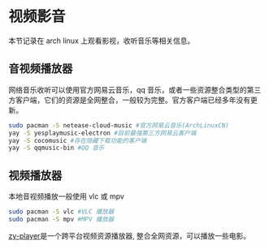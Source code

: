 # 视频影音

本节记录在 arch linux 上观看影视，收听音乐等相关信息。

## 音视频播放器

网络音乐收听可以使用官方网易云音乐，qq 音乐，或者一些资源整合类型的第三方客户端，它们的资源是全网整合，一般较为完整。官方客户端已经多年没有更新。

```bash
sudo pacman -S netease-cloud-music #官方网易云音乐(ArchLinuxCN)
yay -S yesplaymusic-electron #目前最强第三方网易云客户端
yay -S cocomusic #存在隐藏下载功能的客户端
yay -S qqmusic-bin #QQ 音乐
```

## 视频播放器

本地音视频播放一般使用 vlc 或 mpv

```bash
sudo pacman -S vlc #VLC 播放器
sudo pacman -S mpv #MPV 播放器
```

[zy-player](https://aur.archlinux.org/packages/zy-player-bin/)是一个跨平台视频资源播放器, 整合全网资源，可以播放一些电影。
